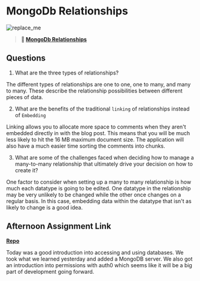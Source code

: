 # MongoDb Relationships

![replace_me](https://codeworks.blob.core.windows.net/public/assets/img/illustrations/placeholder.svg)

> **📖 [MongoDb Relationships](https://codeworksacademy.com/fs-student-guide/resources/wk5/02-Relationships)**

## Questions

1. What are the three types of relationships?

The different types of relationships are one to one, one to many, and many to many. These describe the relationship possibilities between different pieces of data.

2. What are the benefits of the traditional `linking` of relationships instead of `Embedding`

Linking allows you to allocate more space to comments when they aren't embedded directly in with the blog post. This means that you will be much less likely to hit the 16 MB maximum document size. The application will also have a much easier time sorting the comments into chunks. 

3. What are some of the challenges faced when deciding how to manage a many-to-many relationship that ultimately drive your decision on how to create it?

One factor to consider when setting up a many to many relationship is how much each datatype is going to be edited. One datatype in the relationship may be very unlikely to be changed while the other once changes on a regular basis. In this case, embedding data within the datatype that isn't as likely to change is a good idea. 

## Afternoon Assignment Link

**[Repo](https://github.com/CALEBELLIOTT/late-spring22-gregslist-api)**

Today was a good introduction into accessing and using databases. We took what we learned yesterday and added a MongoDB server. We also got an introduction into permissions with auth0 which seems like it will be a big part of development going forward. 

